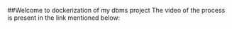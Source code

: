 ##Welcome to dockerization of my dbms project 
The video of the process is present in the link mentioned below:
